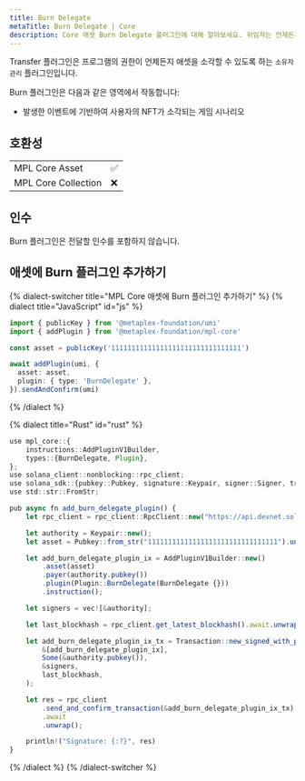 ```yaml
---
title: Burn Delegate
metaTitle: Burn Delegate | Core
description: Core 애셋 Burn Delegate 플러그인에 대해 알아보세요. 위임자는 언제든지 애셋을 소각할 수 있습니다.
---
```


Transfer 플러그인은 프로그램의 권한이 언제든지 애셋을 소각할 수 있도록 하는 `소유자 관리` 플러그인입니다.

Burn 플러그인은 다음과 같은 영역에서 작동합니다:

- 발생한 이벤트에 기반하여 사용자의 NFT가 소각되는 게임 시나리오

## 호환성

|                     |     |
| ------------------- | --- |
| MPL Core Asset      | ✅  |
| MPL Core Collection | ❌  |

## 인수

Burn 플러그인은 전달할 인수를 포함하지 않습니다.

## 애셋에 Burn 플러그인 추가하기

{% dialect-switcher title="MPL Core 애셋에 Burn 플러그인 추가하기" %}
{% dialect title="JavaScript" id="js" %}

```ts
import { publicKey } from '@metaplex-foundation/umi'
import { addPlugin } from '@metaplex-foundation/mpl-core'

const asset = publicKey('11111111111111111111111111111111')

await addPlugin(umi, {
  asset: asset,
  plugin: { type: 'BurnDelegate' },
}).sendAndConfirm(umi)
```

{% /dialect %}

{% dialect title="Rust" id="rust" %}

```ts
use mpl_core::{
    instructions::AddPluginV1Builder,
    types::{BurnDelegate, Plugin},
};
use solana_client::nonblocking::rpc_client;
use solana_sdk::{pubkey::Pubkey, signature::Keypair, signer::Signer, transaction::Transaction};
use std::str::FromStr;

pub async fn add_burn_delegate_plugin() {
    let rpc_client = rpc_client::RpcClient::new("https://api.devnet.solana.com".to_string());

    let authority = Keypair::new();
    let asset = Pubkey::from_str("11111111111111111111111111111111").unwrap();

    let add_burn_delegate_plugin_ix = AddPluginV1Builder::new()
        .asset(asset)
        .payer(authority.pubkey())
        .plugin(Plugin::BurnDelegate(BurnDelegate {}))
        .instruction();

    let signers = vec![&authority];

    let last_blockhash = rpc_client.get_latest_blockhash().await.unwrap();

    let add_burn_delegate_plugin_ix_tx = Transaction::new_signed_with_payer(
        &[add_burn_delegate_plugin_ix],
        Some(&authority.pubkey()),
        &signers,
        last_blockhash,
    );

    let res = rpc_client
        .send_and_confirm_transaction(&add_burn_delegate_plugin_ix_tx)
        .await
        .unwrap();

    println!("Signature: {:?}", res)
}
```

{% /dialect %}
{% /dialect-switcher %}
